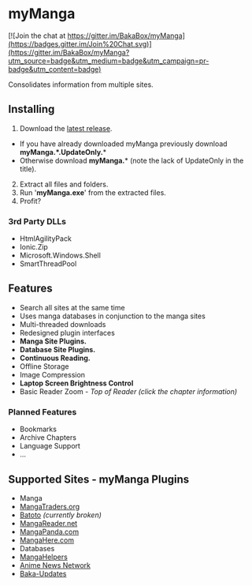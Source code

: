 # myManga

[![Join the chat at https://gitter.im/BakaBox/myManga](https://badges.gitter.im/Join%20Chat.svg)](https://gitter.im/BakaBox/myManga?utm_source=badge&utm_medium=badge&utm_campaign=pr-badge&utm_content=badge)

Consolidates information from multiple sites.

## Installing
1. Download the [latest release](https://github.com/jrjparks/myManga/releases/latest).
 * If you have already downloaded myManga previously download **myManga.\*.UpdateOnly.***
 * Otherwise download **myManga.*** (note the lack of UpdateOnly in the title).
2. Extract all files and folders.
3. Run '**myManga.exe**' from the extracted files.
4. Profit?

### 3rd Party DLLs
* HtmlAgilityPack
* Ionic.Zip
* Microsoft.Windows.Shell
* SmartThreadPool

## Features
* Search all sites at the same time
* Uses manga databases in conjunction to the manga sites
* Multi-threaded downloads
* Redesigned plugin interfaces
* **Manga Site Plugins.**
* **Database Site Plugins.**
* **Continuous Reading.**
* Offline Storage
* Image Compression
* **Laptop Screen Brightness Control**
* Basic Reader Zoom - *Top of Reader (click the chapter information)*

### Planned Features
* Bookmarks
* Archive Chapters
* Language Support
* ...


## Supported Sites - myManga Plugins
* Manga
 * [MangaTraders.org](http://mangatraders.org/)
 * [Batoto](http://bato.to/) *(currently broken)*
 * [MangaReader.net](http://www.mangareader.net/)
 * [MangaPanda.com](http://www.mangapanda.com/)
 * [MangaHere.com](http://www.mangahere.com/)
* Databases
 * [MangaHelpers](http://www.mangahelpers.com/manga/)
 * [Anime News Network](http://www.animenewsnetwork.com/)
 * [Baka-Updates](http://www.mangaupdates.com/)
